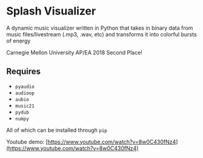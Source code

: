 # Splash Visualizer

A dynamic music visualizer written in Python that takes in binary data from music files/livestream (.mp3, .wav, etc) and transforms it into colorful bursts of energy

Carnegie Mellon University AP/EA 2018 Second Place!

## Requires

- `pyaudio`
- `audioop`
- `aubio`
- `music21`
- `pydub`
- `numpy`

All of which can be installed through `pip`

Youtube demo: [https://www.youtube.com/watch?v=8w0C430fNz4](https://www.youtube.com/watch?v=8w0C430fNz4)
